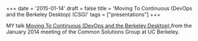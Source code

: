 +++
date = '2015-01-14'
draft = false
title = 'Moving To Continuous (DevOps and the Berkeley Desktop) (CSG)'
tags = ["presentations"]
+++

MY talk [Moving To Continuous (DevOps and the Berkeley Desktop)](/staticfiles/moving-to-continuous-bill-allison-csg-1501.pdf),from the January 2014 meeting of the Common Solutions Group at UC Berkeley.
